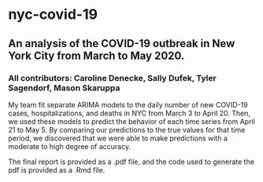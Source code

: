 # nyc-covid-19
## An analysis of the COVID-19 outbreak in New York City from March to May 2020.

### All contributors: Caroline Denecke, Sally Dufek, Tyler Sagendorf, Mason Skaruppa

My team fit separate ARIMA models to the daily number of new COVID-19 cases, hospitalizations, and deaths in NYC from March 3 to April 20. Then, we used these models to predict the behavior of each time series from April 21 to May 5. By comparing our predictions to the true values for that time period, we discovered that we were able to make predictions with a moderate to high degree of accuracy.

The final report is provided as a .pdf file, and the code used to generate the pdf is provided as a .Rmd file.
